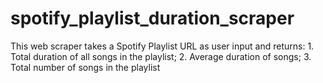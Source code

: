 # spotify_playlist_duration_scraper
This web scraper takes a Spotify Playlist URL as user input and returns: 1. Total duration of all songs in the playlist; 2. Average duration of songs; 3. Total number of songs in the playlist
